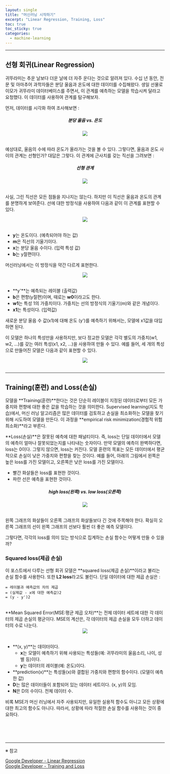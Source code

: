 ```yaml
---
layout: single
title: "머신러닝 시작하기"
excerpt: "Linear Regression, Training, Loss"
toc: true
toc_sticky: true
categories:
  - machine-learning
---
```



---
## 선형 회귀(Linear Regression)

귀뚜라미는 추운 날보다 더운 날에 더 자주 운다는 것으로 알려져 있다. 수십 년 동안, 전문 및 아마추어 과학자들은 분당 울음과 온도에 대한 데이터를 수집해왔다.
생일 선물로 이모가 귀뚜라미 데이터베이스를 주면서, 이 관계를 예측하는 모델을 학습시켜 달라고 요청했다. 이 데이터를 사용하여 관계를 탐구해보자.

먼저, 데이터를 시각화 하여 조사해보면 :

<center><h5>분당 울음 vs. 온도</h5></center>
<center><img src="{{site.baseurl}}/assets/images/lr1.png" /></center><br>


예상대로, 울음의 수에 따라 온도가 올라가는 것을 볼 수 있다. 그렇다면, 울음과 온도 사이의 관계는 선형인가? 대답은 그렇다. 이 관계에 근사치를 갖는 직선을 그려보면 :

<center><h5>선형 관계</h5></center>
<center><img src="{{site.baseurl}}/assets/images/lr2.png" /></center><br>

사실, 그린 직선은 모든 점들을 지나지는 않는다. 하지만 이 직선은 울음과 온도의 관계를 분명하게 보여준다. 선에 대한 방정식을 사용하여 다음과 같이 이 관계를 표현할 수 있다.

<center><img src="{{site.baseurl}}/assets/images/lr3.png" /></center><br>

- **y**는 온도이다. (예측되어야 하는 값)
- **m**은 직선의 기울기이다.
- **x**는 분당 울음 수이다. (입력 특성 값)
- **b**는 y절편이다.

머신러닝에서는 이 방정식을 약간 다르게 표현한다.

<center><img src="{{site.baseurl}}/assets/images/lr4.png" /></center><br>

- **y'**는 예측되는 레이블 (출력값)
- **b**은 편향(y절편)이며, 때로는 **w0**이라고도 한다.
- **w1**는 특성 1의 가중치이다. 가중치는 선의 방정식의 기울기(m)와 같은 개념이다.
- **x1**는 특성이다. (입력값)

새로운 분당 울음 수 값(x1)에 대해 온도 (y')를 예측하기 위해서는, 모델에 x1값을 대입하면 된다.

이 모델은 하나의 특성만을 사용하지만, 보다 정교한 모델은 각각 별도의 가중치(w1, w2, ...)를 갖는 여러 특성(x1, x2, ...)을 사용하여 만들 수 있다. 예를 들어, 세 개의 특성으로 만들어진 모델은 다음과 같이 표현할 수 있다.

<center><img src="{{site.baseurl}}/assets/images/lr5.png" /></center><br>

---


## Training(훈련) and Loss(손실)

모델을 **Training(훈련)**한다는 것은 단순히 레이블이 지정된 데이터로부터 모든 가중치와 편향에 대한 좋은 값을 학습하는 것을 의미한다. Supervised learning(지도 학습)에서, 머신 러닝 알고리즘은 많은 데이터를 검토하고 손실을 최소화하는 모델을 찾기 위해 시도하여 모델을 만든다. 이 과정을 **empirical risk minimization(경험적 위험 최소화)**라고 부른다.

**Loss(손실)**은 잘못된 예측에 대한 패널티이다. 즉, loss는 단일 데이터에서 모델의 예측이 얼마나 잘못되었는지를 나타내는 숫자이다. 만약 모델의 예측이 완벽하다면, loss는 0이다. 그렇지 않으면, loss는 커진다. 모델 훈련의 목표는 모든 데이터에서 평균적으로 손실이 낮은 가중치와 편향을 찾는 것이다. 예를 들어, 아래의 그림에서 왼쪽은 높은 loss를 가진 모델이고, 오른쪽은 낮은 loss를 가진 모델이다. 

- 빨간 화살들은 loss를 표현한 것이다.
- 파란 선은 예측을 표현한 것이다.

<center><h5>high loss(왼쪽) vs. low loss(오른쪽)</h5></center>
<center><img src="{{site.baseurl}}/assets/images/loss1.png" /></center><br>

왼쪽 그래프의 화살들이 오른쪽 그래프의 화살들보다 긴 것에 주목해야 한다. 확실히 오른쪽 그래프의 선이 왼쪽 그래프의 선보다 훨씬 더 좋은 예측 모델이다.

그렇다면, 각각의 loss를 의미 있는 방식으로 집계하는 손실 함수는 어떻게 만들 수 있을까?


### Squared loss(제곱 손실)

이 포스트에서 다루는 선형 회귀 모델은 **squared loss(제곱 손실)**이라고 불리는 손실 함수를 사용한다. 또한 **L2 loss**라고도 불린다. 단일 데이터에 대한 제곱 손실은 :

```
= 레이블과 예측값의 차의 제곱
= (실제값 - x에 대한 예측값)2
= (y - y')2
```
<br>
**Mean Squared Error(MSE:평균 제곱 오차)**는 전체 데이터 세트에 대한 각 데이터의 제곱 손실의 평균이다. MSE의 계산은, 각 데이터의 제곱 손실을 모두 더하고 데이터의 수로 나눈다.

<center><img src="{{site.baseurl}}/assets/images/mse1.png" /></center><br>

- **(x, y)**는 데이터이다.
  - **x**는 모델이 예측하기 위해 사용되는 특성들(예: 귀뚜라미의 울음소리, 나이, 성별 등)이다.
  - **y**는 데이터의 레이블(예: 온도)이다.
- **prediction(x)**는 특성들(x)와 결합된 가중치와 편향의 함수이다. (모델이 예측한 값)
- **D**는 많은 데이터들이 포함되어 있는 데이터 세트이다. (x, y)의 모임.
- **N**은 D의 수이다. 전체 데이터 수.

비록 MSE가 머신 러닝에서 자주 사용되지만, 유일한 실용적 함수도 아니고 모든 상황에 대한 최고의 함수도 아니다. 따라서, 상황에 따라 적절한 손실 함수를 사용하는 것이 중요하다.

<br>
<br>
<br>

---
※ 참고

[Google Developer - Linear Regression](https://developers.google.com/machine-learning/crash-course/descending-into-ml/linear-regression)<br>
[Google Developer - Training and Loss](https://developers.google.com/machine-learning/crash-course/descending-into-ml/training-and-loss)